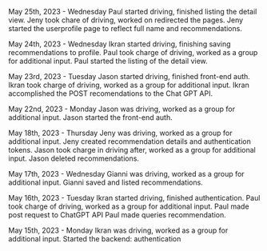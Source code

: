 May 25th, 2023 - Wednesday
    Paul started driving, finished listing the detail view.
    Jeny took chare of driving, worked on redirected the pages.
    Jeny started the userprofile page to reflect full name and recommendations.


May 24th, 2023 - Wednesday
    Ikran started driving, finishing saving recommendations to profile.
    Paul took charge of driving, worked as a group for additional input.
    Paul started the listing of the detail view.

May 23rd, 2023 - Tuesday
    Jason started driving, finished front-end auth.
    Ikran took charge of driving, worked as a group for additional input.
    Ikran accomplished the POST recomendations to the Chat GPT API.

May 22nd, 2023 - Monday
    Jason was driving, worked as a group for additional input.
    Jason started the front-end auth.

May 18th, 2023 - Thursday
    Jeny was driving, worked as a group for additional input.
    Jeny created recommendation details and authentication tokens.
    Jason took charge in driving after, worked as a group for additional input.
    Jason deleted recommendations.

May 17th, 2023 - Wednesday
    Gianni was driving, worked as a group for additional input.
    Gianni saved and listed recommendations.

May 16th, 2023 - Tuesday
    Ikran started driving, finished authentication.
    Paul took charge of driving, worked as a group for additional input.
    Paul made post request to ChatGPT API
    Paul made queries recommendation.


May 15th, 2023 - Monday
    Ikran was driving, worked as a group for additional input.
    Started the backend: authentication
